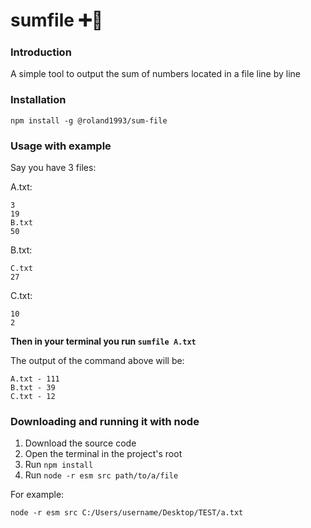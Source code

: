 # sumfile ➕📡


### Introduction

A simple tool to output the sum of numbers located in a file line by line


### Installation

```shell
npm install -g @roland1993/sum-file
```

### Usage with example

Say you have 3 files:

A.txt:
```text
3
19
B.txt
50
```


B.txt:
```text
C.txt
27
```


C.txt:
```text
10
2
```

**Then in your terminal you run `sumfile A.txt`**

The output of the command above will be:

```text
A.txt - 111
B.txt - 39
C.txt - 12
```

### Downloading and running it with node

1. Download the source code
2. Open the terminal in the project's root
3. Run `npm install`
4. Run `node -r esm src path/to/a/file`

For example: 

```shell
node -r esm src C:/Users/username/Desktop/TEST/a.txt
```